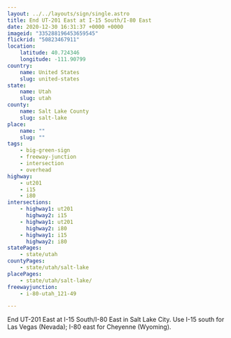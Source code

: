 ```yaml
---
layout: ../../layouts/sign/single.astro
title: End UT-201 East at I-15 South/I-80 East
date: 2020-12-30 16:31:37 +0000 +0000
imageid: "335288196453659545"
flickrid: "50823467911"
location:
    latitude: 40.724346
    longitude: -111.90799
country:
    name: United States
    slug: united-states
state:
    name: Utah
    slug: utah
county:
    name: Salt Lake County
    slug: salt-lake
place:
    name: ""
    slug: ""
tags:
    - big-green-sign
    - freeway-junction
    - intersection
    - overhead
highway:
    - ut201
    - i15
    - i80
intersections:
    - highway1: ut201
      highway2: i15
    - highway1: ut201
      highway2: i80
    - highway1: i15
      highway2: i80
statePages:
    - state/utah
countyPages:
    - state/utah/salt-lake
placePages:
    - state/utah/salt-lake/
freewayjunction:
    - i-80-utah_121-49

---
```

End UT-201 East at I-15 South/I-80 East in Salt Lake City.  Use I-15 south for Las Vegas (Nevada); I-80 east for Cheyenne (Wyoming).